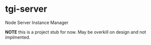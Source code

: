 # tgi-server
Node Server Instance Manager

**NOTE** this is a project stub for now.  May be overkill on design and not implmented.
